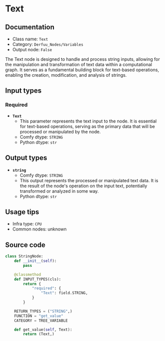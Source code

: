 # Text
## Documentation
- Class name: `Text`
- Category: `Derfuu_Nodes/Variables`
- Output node: `False`

The Text node is designed to handle and process string inputs, allowing for the manipulation and transformation of text data within a computational graph. It serves as a fundamental building block for text-based operations, enabling the creation, modification, and analysis of strings.
## Input types
### Required
- **`Text`**
    - This parameter represents the text input to the node. It is essential for text-based operations, serving as the primary data that will be processed or manipulated by the node.
    - Comfy dtype: `STRING`
    - Python dtype: `str`
## Output types
- **`string`**
    - Comfy dtype: `STRING`
    - This output represents the processed or manipulated text data. It is the result of the node's operation on the input text, potentially transformed or analyzed in some way.
    - Python dtype: `str`
## Usage tips
- Infra type: `CPU`
- Common nodes: unknown


## Source code
```python
class StringNode:
    def __init__(self):
        pass

    @classmethod
    def INPUT_TYPES(cls):
        return {
            "required": {
                "Text": field.STRING,
            }
        }

    RETURN_TYPES = ("STRING",)
    FUNCTION = "get_value"
    CATEGORY = TREE_VARIABLE

    def get_value(self, Text):
        return (Text,)

```
